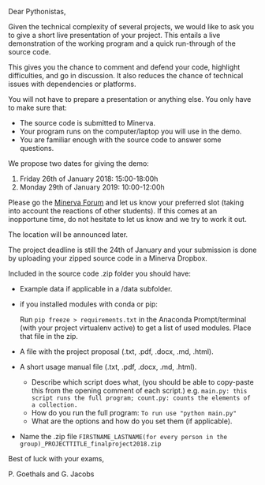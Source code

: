 
Dear Pythonistas,

Given the technical complexity of several projects, we would like to ask you to give a short live presentation of your project. This entails a live demonstration of the working program and a quick run-through of the source code.

This gives you the chance to comment and defend your code, highlight difficulties, and go in discussion.
It also reduces the chance of technical issues with dependencies or platforms.

You will not have to prepare a presentation or anything else. You only have to make sure that:
- The source code is submitted to Minerva.
- Your program runs on the computer/laptop you will use in the demo.
- You are familiar enough with the source code to answer some questions.

We propose two dates for giving the demo:
1. Friday 26th of January 2018: 15:00-18:00h
2. Monday 29th of January 2019: 10:00-12:00h

Please go the [Minerva Forum](http://minerva.ugent.be/main/forum/viewforum.php?forum=1152781) and let us know your preferred slot (taking into account the reactions of other students). If this comes at an inopportune time, do not hesitate to let us know and we try to work it out.

The location will be announced later.

The project deadline is still the 24th of January and your submission is done by uploading your zipped source code in a Minerva Dropbox.

Included in the source code .zip folder you should have:
- Example data if applicable in a /data subfolder.
- if you installed modules with conda or pip:

     Run `pip freeze > requirements.txt` in the Anaconda Prompt/terminal (with your project virtualenv active) to get a list of used modules.
     Place that file in the zip.
- A file with the project proposal (.txt, .pdf, .docx, .md, .html).
- A short usage manual file (.txt, .pdf, .docx, .md, .html).
   - Describe which script does what, (you should be able to copy-paste this from the opening comment of each script.) e.g. `main.py: this script runs the full program; count.py: counts the elements of a collection.`
   - How do you run the full program: `To run use "python main.py"`
   - What are the options and how do you set them (if applicable).
- Name the .zip file `FIRSTNAME_LASTNAME(for every person in the group)_PROJECTTITLE_finalproject2018.zip`

Best of luck with your exams,

P. Goethals and G. Jacobs